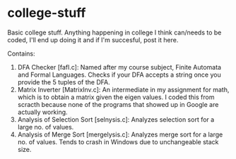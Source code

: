 # college-stuff
Basic college stuff. Anything happening in college I think can/needs to be coded, I'll end up doing it and if I'm succesful, post it here.

Contains:

1. DFA Checker [fafl.c]: Named after my course subject, Finite Automata and Formal Languages. Checks if your DFA accepts a string once you provide the 5 tuples of the DFA.
2. Matrix Inverter [MatrixInv.c]: An intermediate in my assignment for math, which is to obtain a matrix given the eigen values. I coded this from scracth because none of the programs that showed up in Google are actually working.
3. Analysis of Selection Sort [selnysis.c]: Analyzes selection sort for a large no. of values.
4. Analysis of Merge Sort [mergelysis.c]: Analyzes merge sort for a large no. of values. Tends to crash in Windows due to unchangeable stack size.

